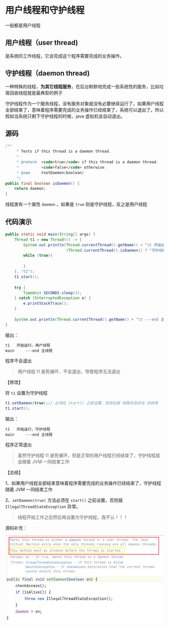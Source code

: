 # 用户线程和守护线程

一般都是用户线程

## 用户线程（user thread)

是系统的工作线程，它会完成这个程序需要完成的业务操作。

## 守护线程（daemon thread)

一种特殊的线程，**为其它线程服务**，在后台默默地完成一些系统性的服务，比如垃圾回收线程就是最典型的例子

守护线程作为一个服务线程，没有服务对象就没有必要继续运行了，如果用户线程全部结束了，意味着程序需要完成的业务操作已经结束了，系统可以退出了。所以假如当系统只剩下守护线程的时候，java 虚拟机会自动退出。

## 源码

```java
/**
     * Tests if this thread is a daemon thread.
     *
     * @return  <code>true</code> if this thread is a daemon thread;
     *          <code>false</code> otherwise.
     * @see     #setDaemon(boolean)
     */
public final boolean isDaemon() {
    return daemon;
}
```



线程类有一个属性 `daemon` ，如果是 `true` 则是守护线程，反之是用户线程 

## 代码演示

```java
public static void main(String[] args) {
    Thread t1 = new Thread(() -> {
        System.out.println(Thread.currentThread().getName() + "\t 开始运行，" +
                           (Thread.currentThread().isDaemon() ? "守护线程" : "用户线程"));
        while (true){

        }
    }, "t1");
    t1.start();

    try {
        TimeUnit.SECONDS.sleep(3);
    } catch (InterruptedException e) {
        e.printStackTrace();
    }

    System.out.println(Thread.currentThread().getName() + "\t ---end 主线程");
}
```



输出：

```tex
t1	 开始运行，用户线程
main	 ---end 主线程
```



程序不会退出

> 用户线程 t1 是死循环，不会退出，导致程序无法退出



【修改】

将 `t1` 设置为守护线程

```java
t1.setDaemon(true);// 必须在 start() 之前设置，否则会报 线程状态非法 的异常
t1.start();
```



输出：

```
t1	 开始运行，守护线程
main	 ---end 主线程
```



程序正常退出

> 虽然守护线程 t1 是死循环，但是正常的用户线程已经结束了，守护线程就会随着 JVM 一同结束工作



【总结】

1、如果用户线程全部结束意味着程序需要完成的业务操作已经结束了，守护线程随着 JVM 一同结束工作

2、`setDaemon(true)` 方法必须在 `start()` 之前设置，否则报 `IllegalThreadStateException` 异常。

> 线程开始工作之后然后再设置为守护线程，我不认！！！



源码补充：

![setDaemon源码](../images/image-20230122143400424.png)




